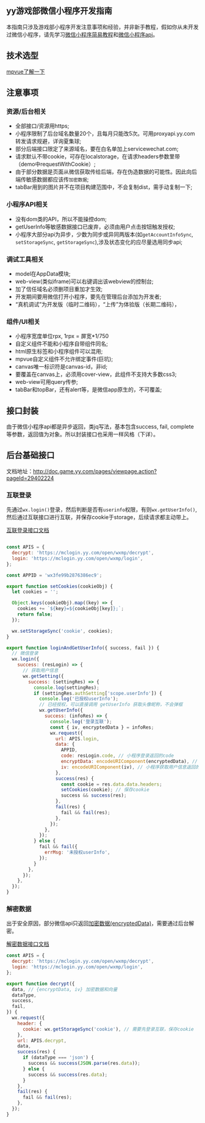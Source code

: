 yy游戏部微信小程序开发指南
------------------

本指南只涉及游戏部小程序开发注意事项和经验，并非新手教程，假如你从未开发过微信小程序，请先学习[微信小程序简易教程](https://developers.weixin.qq.com/miniprogram/dev/)和[微信小程序api](https://developers.weixin.qq.com/miniprogram/dev/api/)。

## 技术选型

[mpvue了解一下](http://mpvue.com/)

## 注意事项

### 资源/后台相关
- 全部接口/资源用https;
- 小程序限制了后台域名数量20个，且每月只能改5次。可用proxyapi.yy.com转发请求规避，详询夏集球;
- 部分后端接口限定了来源域名，要在白名单加上servicewechat.com;
- 请求默认不带cookie，可存在localstorage，在请求headers参数里带（demo中requestWithCookie）;
- 由于部分数据是页面从微信获取传给后端，存在伪造数据的可能性。因此向后端传敏感数据都应该传`加密数据`;
- tabBar用到的图片并不在项目构建范围中，不会复制dist，需手动复制一下;

### 小程序API相关
- 没有dom类的API，所以不能操控dom;
- getUserInfo等敏感数据接口已废弃，必须由用户点击按钮触发授权;
- 小程序大部分api为异步，少数为同步或异同两版本(如`getAccountInfoSync`, `setStorageSync`, `getStorageSync`),涉及状态变化的应尽量选用同步api;

### 调试工具相关
- model在AppData模块;
- web-view(类似iframe)可以右键调出该webview的控制台;
- 加了信任域名必须删项目重加才生效;
- 开发期间要用微信打开小程序，要先在管理后台添加为开发者;
- “真机调试”为开发版（临时二维码），“上传”为体验版（长期二维码），

### 组件/UI相关
- 小程序宽度单位rpx, 1rpx = 屏宽*1/750
- 自定义组件不能和小程序自带组件同名;
- html原生标签和小程序组件可以混用;
- mpvue自定义组件不允许绑定事件(巨坑);
- canvas唯一标识符是canvas-id，非id;
- 要覆盖在canvas上，必须用cover-view，此组件不支持大多数css3;
- web-view可用query传参;
- tabBar和topBar，还有alert等，是微信app原生的，不可覆盖;

## 接口封装

由于微信小程序api都是异步返回，类jq写法，基本包含success, fail, complete等参数，返回值为对象。所以封装接口也采用一样风格（下详）。

## 后台基础接口

文档地址：http://doc.game.yy.com/pages/viewpage.action?pageId=29402224

### 互联登录

先通过`wx.login()`登录，然后判断是否有`userinfo`权限，有则`wx.getUserInfo()`,然后通过互联接口进行互联，并保存cookie于storage，后续请求都主动带上。

[互联登录接口文档](http://doc.game.yy.com/pages/viewpage.action?pageId=29402224#UDB-%E5%BE%AE%E4%BF%A1%E5%B0%8F%E7%A8%8B%E5%BA%8F%E7%99%BB%E5%BD%95-%E5%BE%AE%E4%BF%A1%E5%B0%8F%E7%A8%8B%E5%BA%8F-UDB%E7%99%BB%E5%BD%95%E4%BA%92%E8%81%94)

```js

const APIS = {
  decrypt: 'https://mclogin.yy.com/open/wxmp/decrypt',
  login: 'https://mclogin.yy.com/open/wxmp/login',
};

const APPID = 'wx3fe99b2876386ec9';

export function setCookies(cookieObj) {
  let cookies = '';

  Object.keys(cookieObj).map((key) => {
    cookies += `${key}=${cookieObj[key]};`;
    return false;
  });

  wx.setStorageSync('cookie', cookies);
}

export function loginAndGetUserInfo({ success, fail }) {
  // 微信登录
  wx.login({
    success: (resLogin) => {
      // 获取用户信息
      wx.getSetting({
        success: (settingRes) => {
          console.log(settingRes);
          if (settingRes.authSetting['scope.userInfo']) {
            console.log('已授权userInfo');
            // 已经授权，可以直接调用 getUserInfo 获取头像昵称，不会弹框
            wx.getUserInfo({
              success: (infoRes) => {
                console.log('登录互联');
                const { iv, encryptedData } = infoRes;
                wx.request({
                  url: APIS.login,
                  data: {
                    APPID,
                    code: resLogin.code, // 小程序登录返回的code
                    encryptData: encodeURIComponent(encryptedData), // 小程序获取用户信息返回的加密数据
                    iv: encodeURIComponent(iv), // 小程序获取用户信息返回的加密初始向量
                  },
                  success(res) {
                    const cookie = res.data.data.headers;
                    setCookies(cookie); // 保存cookie
                    success && success(res);
                  },
                  fail(res) {
                    fail && fail(res);
                  },
                });
              },
            });
          } else {
            fail && fail({
              errMsg: '未授权userInfo',
            });
          }
        },
      });
    },
  });
}
```

### 解密数据

出于安全原因，部分微信api只返回[加密数据(encryptedData)](https://developers.weixin.qq.com/miniprogram/dev/framework/open-ability/signature.html)，需要通过后台解密。

[解密数据接口文档](http://doc.game.yy.com/pages/viewpage.action?pageId=29402224#UDB-%E5%BE%AE%E4%BF%A1%E5%B0%8F%E7%A8%8B%E5%BA%8F%E7%99%BB%E5%BD%95-%E5%BE%AE%E4%BF%A1%E5%B0%8F%E7%A8%8B%E5%BA%8F-%E6%95%B0%E6%8D%AE%E8%A7%A3%E5%AF%86%E6%8E%A5%E5%8F%A3)

```js
const APIS = {
  decrypt: 'https://mclogin.yy.com/open/wxmp/decrypt',
  login: 'https://mclogin.yy.com/open/wxmp/login',
};

export function decrypt({
  data, // {encryptData, iv} 加密数据和向量
  dataType,
  success,
  fail,
}) {
  wx.request({
    header: {
      cookie: wx.getStorageSync('cookie'), // 需要先登录互联，保存cookie
    },
    url: APIS.decrypt,
    data,
    success(res) {
      if (dataType === 'json') {
        success && success(JSON.parse(res.data));
      } else {
        success && success(res.data);
      }
    },
    fail(res) {
      fail && fail(res);
    },
  });
}
```

